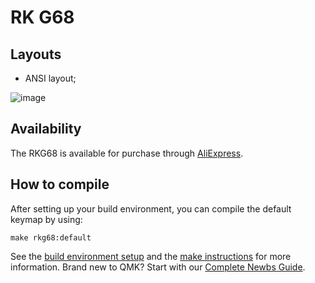 # RK G68

## Layouts

- ANSI layout;

![image](https://user-images.githubusercontent.com/58439854/225489922-a6a4df65-aff7-4835-a452-3b1afdb6fc15.png)

## Availability

The RKG68 is available for purchase through [AliExpress](https://www.aliexpress.com/).

## How to compile

After setting up your build environment, you can compile the  default keymap by using:

    make rkg68:default

See the [build environment setup](https://docs.qmk.fm/#/getting_started_build_tools) and the [make instructions](https://docs.qmk.fm/#/getting_started_make_guide) for more information. Brand new to QMK? Start with our [Complete Newbs Guide](https://docs.qmk.fm/#/newbs).
